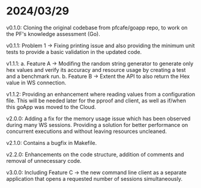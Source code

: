 # 2024/03/29

v0.1.0: Cloning the original codebase from pfcafe/goapp repo, to work on the PF's knowledge assessment (Go).

v0.1.1: Problem 1 -> Fixing printing issue and also providing the minimum unit tests to provide a basic validation in the updated code.

v1.1.1: 
    a. Feature A -> Modifing the random string generator to generate only hex values and verify its accuracy and resource usage by creating a test and a benchmark run.
    b. Feature B -> Extent the API to also return the Hex value in WS connection.

v1.1.2: Providing an enhancement where reading values from a configuration file. This will be needed later for the pproof and client, as well as if/when this goApp was moved to the Cloud.

v2.0.0: Adding a fix for the memory usage issue which has been observed during many WS sessions. Providing a solution for better performance on concurrent executions and without leaving resources uncleaned.

v2.1.0: Contains a bugfix in Makefile.

v2.2.0: Enhancements on the code structure, addition of comments and removal of unnecessary code.

v3.0.0: Including Feature C -> the new command line client as a separate application that opens a requested number of sessions simultaneously.
